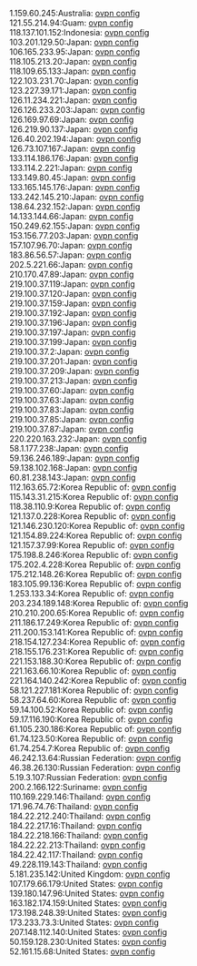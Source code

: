 1.159.60.245:Australia: [ovpn config](vpn/1_159_60_245.ovpn)  
121.55.214.94:Guam: [ovpn config](vpn/121_55_214_94.ovpn)  
118.137.101.152:Indonesia: [ovpn config](vpn/118_137_101_152.ovpn)  
103.201.129.50:Japan: [ovpn config](vpn/103_201_129_50.ovpn)  
106.165.233.95:Japan: [ovpn config](vpn/106_165_233_95.ovpn)  
118.105.213.20:Japan: [ovpn config](vpn/118_105_213_20.ovpn)  
118.109.65.133:Japan: [ovpn config](vpn/118_109_65_133.ovpn)  
122.103.231.70:Japan: [ovpn config](vpn/122_103_231_70.ovpn)  
123.227.39.171:Japan: [ovpn config](vpn/123_227_39_171.ovpn)  
126.11.234.221:Japan: [ovpn config](vpn/126_11_234_221.ovpn)  
126.126.233.203:Japan: [ovpn config](vpn/126_126_233_203.ovpn)  
126.169.97.69:Japan: [ovpn config](vpn/126_169_97_69.ovpn)  
126.219.90.137:Japan: [ovpn config](vpn/126_219_90_137.ovpn)  
126.40.202.194:Japan: [ovpn config](vpn/126_40_202_194.ovpn)  
126.73.107.167:Japan: [ovpn config](vpn/126_73_107_167.ovpn)  
133.114.186.176:Japan: [ovpn config](vpn/133_114_186_176.ovpn)  
133.114.2.221:Japan: [ovpn config](vpn/133_114_2_221.ovpn)  
133.149.80.45:Japan: [ovpn config](vpn/133_149_80_45.ovpn)  
133.165.145.176:Japan: [ovpn config](vpn/133_165_145_176.ovpn)  
133.242.145.210:Japan: [ovpn config](vpn/133_242_145_210.ovpn)  
138.64.232.152:Japan: [ovpn config](vpn/138_64_232_152.ovpn)  
14.133.144.66:Japan: [ovpn config](vpn/14_133_144_66.ovpn)  
150.249.62.155:Japan: [ovpn config](vpn/150_249_62_155.ovpn)  
153.156.77.203:Japan: [ovpn config](vpn/153_156_77_203.ovpn)  
157.107.96.70:Japan: [ovpn config](vpn/157_107_96_70.ovpn)  
183.86.56.57:Japan: [ovpn config](vpn/183_86_56_57.ovpn)  
202.5.221.66:Japan: [ovpn config](vpn/202_5_221_66.ovpn)  
210.170.47.89:Japan: [ovpn config](vpn/210_170_47_89.ovpn)  
219.100.37.119:Japan: [ovpn config](vpn/219_100_37_119.ovpn)  
219.100.37.120:Japan: [ovpn config](vpn/219_100_37_120.ovpn)  
219.100.37.159:Japan: [ovpn config](vpn/219_100_37_159.ovpn)  
219.100.37.192:Japan: [ovpn config](vpn/219_100_37_192.ovpn)  
219.100.37.196:Japan: [ovpn config](vpn/219_100_37_196.ovpn)  
219.100.37.197:Japan: [ovpn config](vpn/219_100_37_197.ovpn)  
219.100.37.199:Japan: [ovpn config](vpn/219_100_37_199.ovpn)  
219.100.37.2:Japan: [ovpn config](vpn/219_100_37_2.ovpn)  
219.100.37.201:Japan: [ovpn config](vpn/219_100_37_201.ovpn)  
219.100.37.209:Japan: [ovpn config](vpn/219_100_37_209.ovpn)  
219.100.37.213:Japan: [ovpn config](vpn/219_100_37_213.ovpn)  
219.100.37.60:Japan: [ovpn config](vpn/219_100_37_60.ovpn)  
219.100.37.63:Japan: [ovpn config](vpn/219_100_37_63.ovpn)  
219.100.37.83:Japan: [ovpn config](vpn/219_100_37_83.ovpn)  
219.100.37.85:Japan: [ovpn config](vpn/219_100_37_85.ovpn)  
219.100.37.87:Japan: [ovpn config](vpn/219_100_37_87.ovpn)  
220.220.163.232:Japan: [ovpn config](vpn/220_220_163_232.ovpn)  
58.1.177.238:Japan: [ovpn config](vpn/58_1_177_238.ovpn)  
59.136.246.189:Japan: [ovpn config](vpn/59_136_246_189.ovpn)  
59.138.102.168:Japan: [ovpn config](vpn/59_138_102_168.ovpn)  
60.81.238.143:Japan: [ovpn config](vpn/60_81_238_143.ovpn)  
112.163.65.72:Korea Republic of: [ovpn config](vpn/112_163_65_72.ovpn)  
115.143.31.215:Korea Republic of: [ovpn config](vpn/115_143_31_215.ovpn)  
118.38.110.9:Korea Republic of: [ovpn config](vpn/118_38_110_9.ovpn)  
121.137.0.228:Korea Republic of: [ovpn config](vpn/121_137_0_228.ovpn)  
121.146.230.120:Korea Republic of: [ovpn config](vpn/121_146_230_120.ovpn)  
121.154.89.224:Korea Republic of: [ovpn config](vpn/121_154_89_224.ovpn)  
121.157.37.99:Korea Republic of: [ovpn config](vpn/121_157_37_99.ovpn)  
175.198.8.246:Korea Republic of: [ovpn config](vpn/175_198_8_246.ovpn)  
175.202.4.228:Korea Republic of: [ovpn config](vpn/175_202_4_228.ovpn)  
175.212.148.26:Korea Republic of: [ovpn config](vpn/175_212_148_26.ovpn)  
183.105.99.136:Korea Republic of: [ovpn config](vpn/183_105_99_136.ovpn)  
1.253.133.34:Korea Republic of: [ovpn config](vpn/1_253_133_34.ovpn)  
203.234.189.148:Korea Republic of: [ovpn config](vpn/203_234_189_148.ovpn)  
210.210.200.65:Korea Republic of: [ovpn config](vpn/210_210_200_65.ovpn)  
211.186.17.249:Korea Republic of: [ovpn config](vpn/211_186_17_249.ovpn)  
211.200.153.141:Korea Republic of: [ovpn config](vpn/211_200_153_141.ovpn)  
218.154.127.234:Korea Republic of: [ovpn config](vpn/218_154_127_234.ovpn)  
218.155.176.231:Korea Republic of: [ovpn config](vpn/218_155_176_231.ovpn)  
221.153.188.30:Korea Republic of: [ovpn config](vpn/221_153_188_30.ovpn)  
221.163.66.10:Korea Republic of: [ovpn config](vpn/221_163_66_10.ovpn)  
221.164.140.242:Korea Republic of: [ovpn config](vpn/221_164_140_242.ovpn)  
58.121.227.181:Korea Republic of: [ovpn config](vpn/58_121_227_181.ovpn)  
58.237.64.60:Korea Republic of: [ovpn config](vpn/58_237_64_60.ovpn)  
59.14.100.52:Korea Republic of: [ovpn config](vpn/59_14_100_52.ovpn)  
59.17.116.190:Korea Republic of: [ovpn config](vpn/59_17_116_190.ovpn)  
61.105.230.186:Korea Republic of: [ovpn config](vpn/61_105_230_186.ovpn)  
61.74.123.50:Korea Republic of: [ovpn config](vpn/61_74_123_50.ovpn)  
61.74.254.7:Korea Republic of: [ovpn config](vpn/61_74_254_7.ovpn)  
46.242.13.64:Russian Federation: [ovpn config](vpn/46_242_13_64.ovpn)  
46.38.26.130:Russian Federation: [ovpn config](vpn/46_38_26_130.ovpn)  
5.19.3.107:Russian Federation: [ovpn config](vpn/5_19_3_107.ovpn)  
200.2.166.122:Suriname: [ovpn config](vpn/200_2_166_122.ovpn)  
110.169.229.146:Thailand: [ovpn config](vpn/110_169_229_146.ovpn)  
171.96.74.76:Thailand: [ovpn config](vpn/171_96_74_76.ovpn)  
184.22.212.240:Thailand: [ovpn config](vpn/184_22_212_240.ovpn)  
184.22.217.16:Thailand: [ovpn config](vpn/184_22_217_16.ovpn)  
184.22.218.166:Thailand: [ovpn config](vpn/184_22_218_166.ovpn)  
184.22.22.213:Thailand: [ovpn config](vpn/184_22_22_213.ovpn)  
184.22.42.117:Thailand: [ovpn config](vpn/184_22_42_117.ovpn)  
49.228.119.143:Thailand: [ovpn config](vpn/49_228_119_143.ovpn)  
5.181.235.142:United Kingdom: [ovpn config](vpn/5_181_235_142.ovpn)  
107.179.66.179:United States: [ovpn config](vpn/107_179_66_179.ovpn)  
139.180.147.96:United States: [ovpn config](vpn/139_180_147_96.ovpn)  
163.182.174.159:United States: [ovpn config](vpn/163_182_174_159.ovpn)  
173.198.248.39:United States: [ovpn config](vpn/173_198_248_39.ovpn)  
173.233.73.3:United States: [ovpn config](vpn/173_233_73_3.ovpn)  
207.148.112.140:United States: [ovpn config](vpn/207_148_112_140.ovpn)  
50.159.128.230:United States: [ovpn config](vpn/50_159_128_230.ovpn)  
52.161.15.68:United States: [ovpn config](vpn/52_161_15_68.ovpn)  
